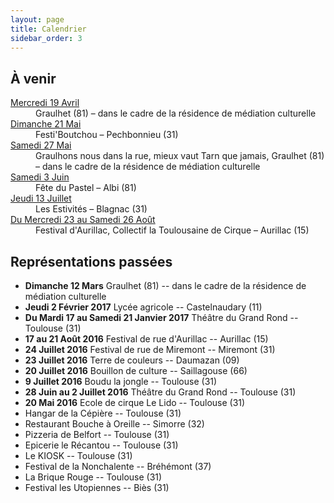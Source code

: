 ```yaml
---
layout: page
title: Calendrier
sidebar_order: 3
---
```


## À venir

<dl>
  <dt><u>Mercredi 19 Avril</u></dt>
  <dd>Graulhet (81) &ndash; dans le cadre de la résidence de médiation culturelle</dd>
  <dt><u>Dimanche 21 Mai</u></dt>
  <dd>Festi'Boutchou &ndash; Pechbonnieu (31)</dd>
  <dt><u>Samedi 27 Mai</u></dt>
  <dd>Graulhons nous dans la rue, mieux vaut Tarn que jamais, Graulhet (81) &ndash; dans le cadre de la résidence de médiation culturelle</dd>
  <dt><u>Samedi 3 Juin</u></dt>
  <dd>Fête du Pastel &ndash; Albi (81)</dd>
  <dt><u>Jeudi 13 Juillet</u></dt>
  <dd>Les Estivités &ndash; Blagnac (31)</dd>
  <dt><u>Du Mercredi 23 au Samedi 26 Août</u></dt>
  <dd>Festival d'Aurillac, Collectif la Toulousaine de Cirque &ndash; Aurillac (15)</dd>
</dl>

## Représentations passées

- **Dimanche 12 Mars** Graulhet (81) -- dans le cadre de la résidence de médiation culturelle
- **Jeudi 2 Février 2017** Lycée agricole -- Castelnaudary (11)
- **Du Mardi 17 au Samedi 21 Janvier 2017** Théâtre du Grand Rond -- Toulouse (31)
- **17 au 21 Août 2016** Festival de rue d'Aurillac -- Aurillac (15)
- **24 Juillet 2016** Festival de rue de Miremont -- Miremont (31)
- **23 Juillet 2016** Terre de couleurs -- Daumazan (09)
- **20 Juillet 2016** Bouillon de culture -- Saillagouse (66)
- **9 Juillet 2016** Boudu la jongle -- Toulouse (31)
- **28 Juin au 2 Juillet 2016** Théâtre du Grand Rond -- Toulouse (31)
- **20 Mai 2016** Ecole de cirque Le Lido -- Toulouse (31)
- Hangar de la Cépière -- Toulouse (31)
- Restaurant Bouche à Oreille -- Simorre (32)
- Pizzeria de Belfort -- Toulouse (31)
- Epicerie le Récantou -- Toulouse (31)
- Le KIOSK -- Toulouse (31)
- Festival de la Nonchalente -- Bréhémont (37)
- La Brique Rouge -- Toulouse (31)
- Festival les Utopiennes -- Biès (31)
